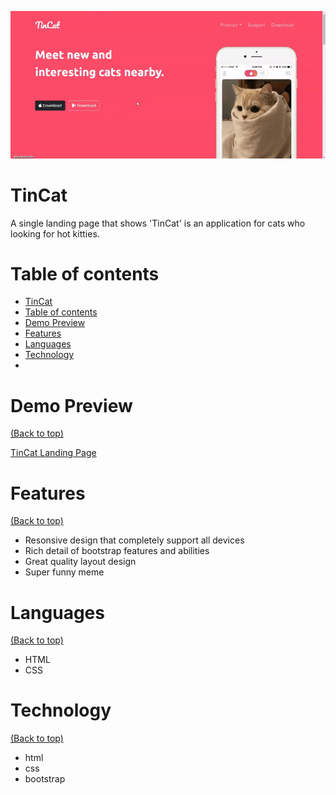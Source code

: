 <!-- Add banner here -->
![Project Preview](images/tincat_preview.gif)

# TinCat

<!-- Describe your project in brief -->
A single landing page that shows 'TinCat' is an application for cats who looking for hot kitties.

# Table of contents

- [TinCat](#tincat)
- [Table of contents](#table-of-contents)
- [Demo Preview](#demo-preview)
- [Features](#features)
- [Languages](#languages)
- [Technology](#technology)
- 
# Demo Preview
[(Back to top)](#table-of-contents)

[TinCat Landing Page](https://thasup.github.io/TinCat/)

# Features
[(Back to top)](#table-of-contents)

- Resonsive design that completely support all devices
- Rich detail of bootstrap features and abilities
- Great quality layout design
- Super funny meme

# Languages
[(Back to top)](#table-of-contents)

- HTML
- CSS

# Technology
[(Back to top)](#table-of-contents)

- html
- css
- bootstrap
